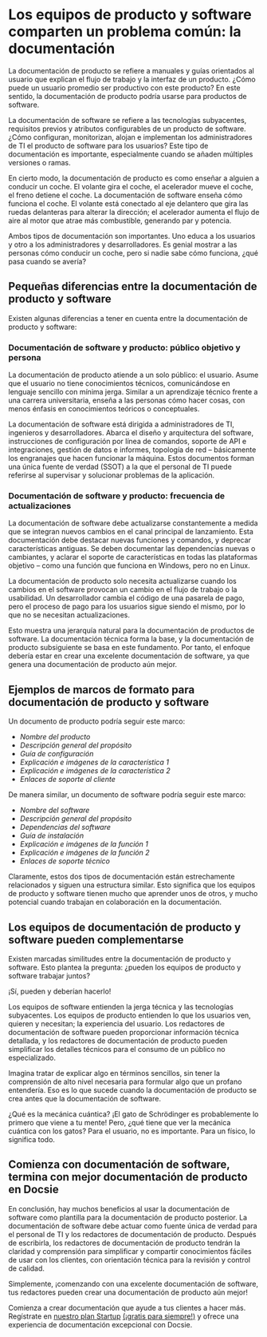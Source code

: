# Los equipos de producto y software comparten un problema común: la documentación

La documentación de producto se refiere a manuales y guías orientados al usuario que explican el flujo de trabajo y la interfaz de un producto. ¿Cómo puede un usuario promedio ser productivo con este producto? En este sentido, la documentación de producto podría usarse para productos de software.

La documentación de software se refiere a las tecnologías subyacentes, requisitos previos y atributos configurables de un producto de software. ¿Cómo configuran, monitorizan, alojan e implementan los administradores de TI el producto de software para los usuarios? Este tipo de documentación es importante, especialmente cuando se añaden múltiples versiones o ramas.

En cierto modo, la documentación de producto es como enseñar a alguien a conducir un coche. El volante gira el coche, el acelerador mueve el coche, el freno detiene el coche. La documentación de software enseña cómo funciona el coche. El volante está conectado al eje delantero que gira las ruedas delanteras para alterar la dirección; el acelerador aumenta el flujo de aire al motor que atrae más combustible, generando par y potencia.

Ambos tipos de documentación son importantes. Uno educa a los usuarios y otro a los administradores y desarrolladores. Es genial mostrar a las personas cómo conducir un coche, pero si nadie sabe cómo funciona, ¿qué pasa cuando se avería?

## Pequeñas diferencias entre la documentación de producto y software

Existen algunas diferencias a tener en cuenta entre la documentación de producto y software:

### Documentación de software y producto: público objetivo y persona

La documentación de producto atiende a un solo público: el usuario. Asume que el usuario no tiene conocimientos técnicos, comunicándose en lenguaje sencillo con mínima jerga. Similar a un aprendizaje técnico frente a una carrera universitaria, enseña a las personas cómo hacer cosas, con menos énfasis en conocimientos teóricos o conceptuales.

La documentación de software está dirigida a administradores de TI, ingenieros y desarrolladores. Abarca el diseño y arquitectura del software, instrucciones de configuración por línea de comandos, soporte de API e integraciones, gestión de datos e informes, topología de red – básicamente los engranajes que hacen funcionar la máquina. Estos documentos forman una única fuente de verdad (SSOT) a la que el personal de TI puede referirse al supervisar y solucionar problemas de la aplicación.

### Documentación de software y producto: frecuencia de actualizaciones

La documentación de software debe actualizarse constantemente a medida que se integran nuevos cambios en el canal principal de lanzamiento. Esta documentación debe destacar nuevas funciones y comandos, y deprecar características antiguas. Se deben documentar las dependencias nuevas o cambiantes, y aclarar el soporte de características en todas las plataformas objetivo – como una función que funciona en Windows, pero no en Linux.

La documentación de producto solo necesita actualizarse cuando los cambios en el software provocan un cambio en el flujo de trabajo o la usabilidad. Un desarrollador cambia el código de una pasarela de pago, pero el proceso de pago para los usuarios sigue siendo el mismo, por lo que no se necesitan actualizaciones.

Esto muestra una jerarquía natural para la documentación de productos de software. La documentación técnica forma la base, y la documentación de producto subsiguiente se basa en este fundamento. Por tanto, el enfoque debería estar en crear una excelente documentación de software, ya que genera una documentación de producto aún mejor.

## Ejemplos de marcos de formato para documentación de producto y software

Un documento de producto podría seguir este marco:

* *Nombre del producto*
* *Descripción general del propósito*
* *Guía de configuración*
* *Explicación e imágenes de la característica 1*
* *Explicación e imágenes de la característica 2*
* *Enlaces de soporte al cliente*

De manera similar, un documento de software podría seguir este marco:

* *Nombre del software*
* *Descripción general del propósito*
* *Dependencias del software*
* *Guía de instalación*
* *Explicación e imágenes de la función 1*
* *Explicación e imágenes de la función 2*
* *Enlaces de soporte técnico*

Claramente, estos dos tipos de documentación están estrechamente relacionados y siguen una estructura similar. Esto significa que los equipos de producto y software tienen mucho que aprender unos de otros, y mucho potencial cuando trabajan en colaboración en la documentación.

## Los equipos de documentación de producto y software pueden complementarse

Existen marcadas similitudes entre la documentación de producto y software. Esto plantea la pregunta: ¿pueden los equipos de producto y software trabajar juntos?

¡Sí, pueden y deberían hacerlo!

Los equipos de software entienden la jerga técnica y las tecnologías subyacentes. Los equipos de producto entienden lo que los usuarios ven, quieren y necesitan; la experiencia del usuario. Los redactores de documentación de software pueden proporcionar información técnica detallada, y los redactores de documentación de producto pueden simplificar los detalles técnicos para el consumo de un público no especializado.

Imagina tratar de explicar algo en términos sencillos, sin tener la comprensión de alto nivel necesaria para formular algo que un profano entendería. Eso es lo que sucede cuando la documentación de producto se crea antes que la documentación de software.

¿Qué es la mecánica cuántica? ¡El gato de Schrödinger es probablemente lo primero que viene a tu mente! Pero, ¿qué tiene que ver la mecánica cuántica con los gatos? Para el usuario, no es importante. Para un físico, lo significa todo.

## Comienza con documentación de software, termina con mejor documentación de producto en Docsie

En conclusión, hay muchos beneficios al usar la documentación de software como plantilla para la documentación de producto posterior. La documentación de software debe actuar como fuente única de verdad para el personal de TI y los redactores de documentación de producto. Después de escribirla, los redactores de documentación de producto tendrán la claridad y comprensión para simplificar y compartir conocimientos fáciles de usar con los clientes, con orientación técnica para la revisión y control de calidad.

Simplemente, ¡comenzando con una excelente documentación de software, tus redactores pueden crear una documentación de producto aún mejor!

Comienza a crear documentación que ayude a tus clientes a hacer más. Regístrate en [nuestro plan Startup](https://www.docsie.io/pricing/) [(¡gratis para siempre!)](https://www.docsie.io/pricing/) y ofrece una experiencia de documentación excepcional con Docsie.